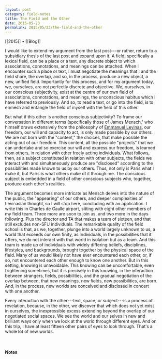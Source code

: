 ```yaml
---
layout: post
category: field-notes
title: The Field and the Other
date: 2015-05-23
permalink: 2015/05/23/the-field-and-the-other
---
```


[[2015]] • [[Blog]]

I would like to extend my argument from the last post---or rather, return to a subsidiary thesis of the last post and expand upon it. A field, specifically a lexical field, can be a place or a text, any discrete object to which associations, connotations, and meanings can be attached. When I encounter such a place or text, I must negotiate the meanings that I and the field share, the overlap, and so, in the process, produce a new object, a new, unified field. Importantly for this process, and for my argument today, we, ourselves, are not perfectly discrete and objective. We, ourselves, in our conscious subjectivity, exist at the centre of our own field of associations, connotations, and meanings, the unconscious habitus which I have referred to previously. And so, to read a text, or go into the field, is to enmesh and entangle the field of myself with the field of this other.

But what if this other is another conscious subjectivity? To frame our conversation in different terms (specifically those of James Mensch,¹ who himself draws extensively from the philosophy of [Emmanuel Levinas](https://en.wikipedia.org/wiki/Emmanuel_Levinas), our freedom, our will and capacity to act, is only made possible by our others. We are not born with the "content," the choices, that make possible the acting out of our freedom. This content, all the possible "projects" that we can undertake and so exercise our will and express our freedom, is learned from others, in relation with other freely acting individuals. What follows, then, as a subject constituted in relation with other subjects, the fields we interact with and simultaneously produce are "disclosed" according to the possibilities made known to us by our others. Thus, not only is Paris what I make it, but Paris is what others make of it through me. The conscious subject is embedded in a field of other conscious subjects who, together, produce each other's realities.

The argument becomes more intricate as Mensch delves into the nature of the public, the "appearing" of our others, and deeper complexities of Levinasian thought, so I will stop here, concluding with an application. I write this in Charles de Gaulle airport, sitting with eight other members of my field team. Three more are soon to join us, and two more in the days following. Plus the director and TA that makes a team of sixteen, and that still excludes non-SFU individuals. The remarkable quality of the field school is that, as we, together, plunge into a world largely unknown to us, a world that exceeds our own finity, as individuals, in the possibilities that it offers, we do not interact with that world in isolation but as a team. And this team is made up of individuals with widely differing beliefs, disciplines, lifestyles, and backgrounds, brought together by the physical space of the field. Many of us would likely not have ever encountered each other, or, if so, not encountered each other enough to know one another. But in this setting, knowing is unavoidable. This knowing can be uncomfortable, even frightening sometimes, but it is precisely in this knowing, in the interaction between strangers, fields, possibilities, and the gradual negotiation of the overlap between, that new meanings, new fields, new possibilities, are born. And, in the process, new worlds are conceived and disclosed in concert with one another. 

Every interaction with the other---text, space, or subject---is a process of revelation, because, in the other, we discover that which does not yet exist in ourselves, the inexpressible excess extending beyond the overlap of our negotiated social spaces. We see the world and our selves in new and brilliant ways only when we look at the world through different eyes. And on this trip, I have at least fifteen other pairs of eyes to look through. That's a whole lot of new worlds.

<br>

#### Notes

[^1]: Mensch, James. "Public Space." *Continental Philosophy Review* 40 (2007): 31-47. PDF.
